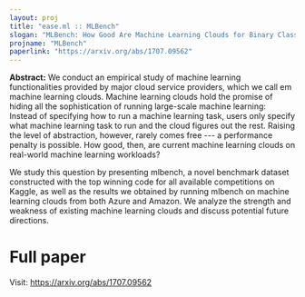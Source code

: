 ```yaml
---
layout: proj
title: "ease.ml :: MLBench"
slogan: "MLBench: How Good Are Machine Learning Clouds for Binary Classification with Good Features?"
projname: "MLBench"
paperlink: "https://arxiv.org/abs/1707.09562"
---
```


<b>Abstract:</b> We conduct an empirical study of machine learning functionalities provided by major cloud service providers, which we call em machine learning clouds. Machine learning clouds hold the promise of hiding all the sophistication of running large-scale machine learning: Instead of specifying how to run a machine learning task, users only specify what machine learning task to run and the cloud figures out the rest. Raising the level of abstraction, however, rarely comes free --- a performance penalty is possible. How good, then, are current machine learning clouds on real-world machine learning workloads? 

We study this question by presenting mlbench, a novel benchmark dataset constructed with the top winning code for all available competitions on Kaggle, as well as the results we obtained by running mlbench on machine learning clouds from both Azure and Amazon. We analyze the strength and weakness of existing machine learning clouds and discuss potential future directions.

<!--<b><a href="http://ease.ml/res/gan_paper.pdf">Paper PDF</a></b>-->


# Full paper

Visit: https://arxiv.org/abs/1707.09562